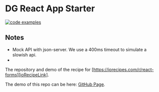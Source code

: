 # DG React App Starter 
[![code examples](https://iorecipes.com/c/2020-react-recipes/repo-badge)](https://iorecipes.com/c/2020-react-recipes)

## Notes
* Mock API with json-server. We use a 400ms timeout to simulate a slowish api.
* 

The repository and demo of the recipe for [https://iorecipes.com/r/react-forms][ioRecipeLink].

The demo of this repo can be here: [GitHub Page][GitHubPage].



[ioRecipeLink]: https://iorecipes.com/r/react-forms]
[GitHubPage]: https://dominikgorecki.github.io/ReactFormRecipe/


